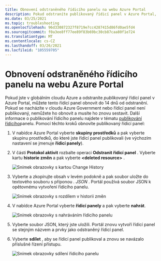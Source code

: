 ```yaml
---
title: Obnovení odstraněného řídicího panelu na webu Azure Portal
description: Pokud odstraníte publikovaný řídicí panel v Azure Portal, můžete řídicí panel obnovit.
ms.date: 03/25/2021
ms.topic: troubleshooting
ms.openlocfilehash: 96d330872327f8719e7cc4287415d86fd0ae5fd4
ms.sourcegitcommit: f0a3ee8ff77ee89f83b69bc30cb87caa80f1e724
ms.translationtype: MT
ms.contentlocale: cs-CZ
ms.lasthandoff: 03/26/2021
ms.locfileid: "105559705"
---
```

# <a name="recover-a-deleted-dashboard-in-the-azure-portal"></a>Obnovení odstraněného řídicího panelu na webu Azure Portal

Pokud jste v globálním cloudu Azure a odstraníte _publikovaný_ řídicí panel v Azure Portal, můžete tento řídicí panel obnovit do 14 dnů od odstranění. Pokud se nacházíte v cloudu Azure Government nebo řídicí panel není publikovaný, nemůžete ho obnovit a musíte ho znovu sestavit. Další informace o publikování řídicího panelu najdete v tématu [publikování řídicího](azure-portal-dashboard-share-access.md#publish-a-dashboard)panelu. Pomocí těchto kroků obnovíte publikovaný řídicí panel:

1. V nabídce Azure Portal vyberte **skupiny prostředků** a pak vyberte skupinu prostředků, do které jste řídicí panel publikovali (ve výchozím nastavení se jmenuje **řídicí panely**).

1. V části **Protokol aktivit** rozbalte operaci **Odstranit řídicí panel** . Vyberte kartu **historie změn** a pak vyberte **\<deleted resource\>** .

    ![Snímek obrazovky s kartou Change History](media/recover-shared-deleted-dashboard/change-history-tab.png)

1. Vyberte a zkopírujte obsah v levém podokně a pak soubor uložte do textového souboru s příponou _. JSON_ . Portál používá soubor JSON k opětovnému vytvoření řídicího panelu.

    ![Snímek obrazovky s rozdílem v historii změn](media/recover-shared-deleted-dashboard/change-history-diff.png)

1. V nabídce Azure Portal vyberte **řídicí panely** a pak vyberte **nahrát**.

    ![Snímek obrazovky s nahráváním řídicího panelu](media/recover-shared-deleted-dashboard/dashboard-upload.png)

1. Vyberte soubor JSON, který jste uložili. Portál znovu vytvoří řídicí panel se stejným názvem a prvky jako odstraněný řídicí panel.

1. Vyberte **sdílet** , aby se řídicí panel publikoval a znovu se navázalo příslušné řízení přístupu.

    ![Snímek obrazovky sdílení řídicího panelu](media/recover-shared-deleted-dashboard/dashboard-share.png)
